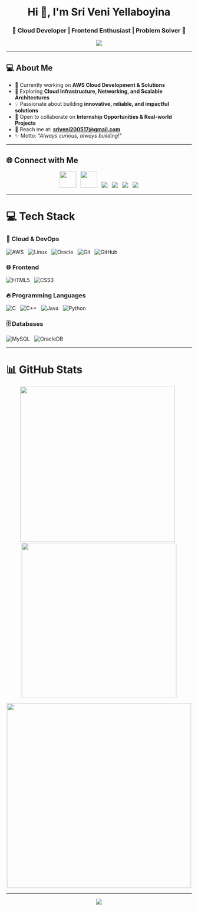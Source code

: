 <!-- 🌟 Stylish GitHub Profile README 🌟 -->
<h1 align="center">Hi 👋, I'm Sri Veni Yellaboyina</h1>
<h3 align="center">🌟 Cloud Developer | Frontend Enthusiast | Problem Solver 🌟</h3>
<!-- Typing Animation Header -->
<!-- Banner -->
<p align="center">
  <img src="https://capsule-render.vercel.app/api?type=waving&height=160&text=Welcome%20to%20My%20Profile!&fontAlign=50&fontColor=fff&color=gradient" />
</p>

---

## 💻 About Me  
- 🚀 Currently working on **AWS Cloud Development & Solutions**  
- 🌱 Exploring **Cloud Infrastructure, Networking, and Scalable Architectures**  
- 💡 Passionate about building **innovative, reliable, and impactful solutions**  
- 🤝 Open to collaborate on **Internship Opportunities & Real-world Projects**  
- 📧 Reach me at: **sriveni200517@gmail.com**  
- ✨ Motto: *"Always curious, always building!"*  

---

## 🌐 Connect with Me
<p align="center">
  <a href="https://www.linkedin.com/in/sriveniyellaboyina/"><img src="https://skillicons.dev/icons?i=linkedin" width="45"/></a> &nbsp;
  <a href="https://github.com/Sriveniyellaboyina"><img src="https://skillicons.dev/icons?i=github" width="45"/></a> &nbsp;
  <a href="https://www.codechef.com/users/sriveni_200517"><img src="https://img.shields.io/badge/CodeChef-5B4638?style=for-the-badge&logo=codechef&logoColor=white"/></a> &nbsp;
  <a href="https://leetcode.com/u/Sri_veni_05/"><img src="https://img.shields.io/badge/LeetCode-FFA116?style=for-the-badge&logo=leetcode&logoColor=black"/></a> &nbsp;
  <a href="https://www.geeksforgeeks.org/user/sriveni7ov6/"><img src="https://img.shields.io/badge/GeeksforGeeks-2F8D46?style=for-the-badge&logo=geeksforgeeks&logoColor=white"/></a> &nbsp;
  <a href="https://www.hackerrank.com/profile/Sriveni200517"><img src="https://img.shields.io/badge/HackerRank-00EA64?style=for-the-badge&logo=hackerrank&logoColor=white"/></a>
</p>

---

# 💻 Tech Stack

### 🚀 Cloud & DevOps  
![AWS](https://img.shields.io/badge/AWS-%23FF9900.svg?style=for-the-badge&logo=amazonaws&logoColor=white) &nbsp;
![Linux](https://img.shields.io/badge/Linux-%23FCC624.svg?style=for-the-badge&logo=linux&logoColor=black) &nbsp;
![Oracle](https://img.shields.io/badge/Oracle-%23F00000.svg?style=for-the-badge&logo=oracle&logoColor=white) &nbsp;
![Git](https://img.shields.io/badge/Git-%23F05032.svg?style=for-the-badge&logo=git&logoColor=white) &nbsp;
![GitHub](https://img.shields.io/badge/GitHub-%23121011.svg?style=for-the-badge&logo=github&logoColor=white)  

### 🌐 Frontend  
![HTML5](https://img.shields.io/badge/HTML5-%23E34F26.svg?style=for-the-badge&logo=html5&logoColor=white) &nbsp;
![CSS3](https://img.shields.io/badge/CSS3-%231572B6.svg?style=for-the-badge&logo=css3&logoColor=white)  

### 🔥 Programming Languages  
![C](https://img.shields.io/badge/C-%2300599C.svg?style=for-the-badge&logo=c&logoColor=white) &nbsp;
![C++](https://img.shields.io/badge/C++-%2300599C.svg?style=for-the-badge&logo=c%2B%2B&logoColor=white) &nbsp;
![Java](https://img.shields.io/badge/Java-%23ED8B00.svg?style=for-the-badge&logo=openjdk&logoColor=white) &nbsp;
![Python](https://img.shields.io/badge/Python-%233776AB.svg?style=for-the-badge&logo=python&logoColor=white)  

### 🗄️ Databases  
![MySQL](https://img.shields.io/badge/MySQL-%234479A1.svg?style=for-the-badge&logo=mysql&logoColor=white) &nbsp;
![OracleDB](https://img.shields.io/badge/OracleDB-%23F80000.svg?style=for-the-badge&logo=oracle&logoColor=white)  

---

# 📊 GitHub Stats
<p align="center">
  <img src="https://github-readme-stats.vercel.app/api?username=Sriveniyellaboyina&theme=radical&hide_border=false&include_all_commits=true&count_private=true" width="420"/> &nbsp;
  <img src="https://github-readme-streak-stats.herokuapp.com/?user=Sriveniyellaboyina&theme=radical&hide_border=false" width="420"/> 
</p>

<p align="center">
  <img src="https://github-readme-stats.vercel.app/api/top-langs/?username=Sriveniyellaboyina&theme=radical&hide_border=false&include_all_commits=true&count_private=true&layout=compact" width="500"/>
</p>

---



<!-- Footer Banner -->
<p align="center">
  <img src="https://capsule-render.vercel.app/api?type=waving&height=120&section=footer&color=gradient"/>
</p>
